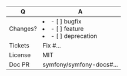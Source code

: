<!-- Branch: 6.1 for features / 4.4, 5.3, 5.4 or 6.0 for bug fixes (see below) -->
| Q             | A
| ------------- | ---
| Changes? | <li>- [ ] bugfix</li><li>- [ ] feature</li><li>- [ ] deprecation</li>
| Tickets       | Fix #... <!-- prefix each issue number with "Fix #", no need to create an issue if none exist, explain below instead -->
| License       | MIT
| Doc PR        | symfony/symfony-docs#... <!-- required for new features -->
<!--
Replace this notice by a short README for your feature/bugfix.
This will help reviewers and should be a good start for the documentation.

For features please please update src/**/CHANGELOG.md files.
For deprecations please update UPGRADE-*.md and src/**/CHANGELOG.md files.

Additionally (see https://symfony.com/releases):
 - Always add tests and ensure they pass.
 - Bug fixes must be submitted against the lowest maintained branch where they apply
   (lowest branches are regularly merged to upper ones so they get the fixes too.)
 - Features and deprecations must be submitted against branch 5.x.
 - Changelog entry should follow https://symfony.com/doc/current/contributing/code/conventions.html#writing-a-changelog-entry
 - Never break backward compatibility (see https://symfony.com/bc).
-->
